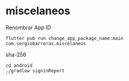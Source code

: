 # miscelaneos

Renombrar App ID

```
flutter pub run change_app_package_name:main com.sergiobarreras.miscelaneos
```

sha-256
````
cd android
./gradlew signinReport
```
